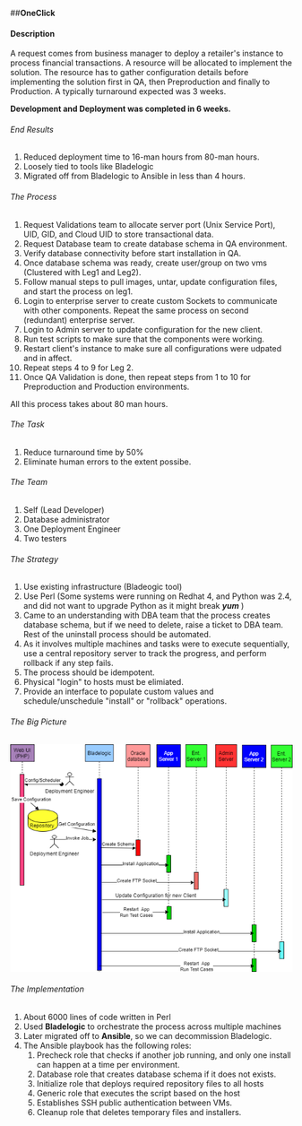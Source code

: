 ##**OneClick**
#### Description

A request comes from business manager to deploy a retailer's instance to process financial transactions. A resource will be allocated to implement the solution. The resource has to gather configuration details before implementing the solution first in QA, then Preproduction and finally to Production. A typically turnaround expected was 3 weeks.

**Development and Deployment was completed in 6 weeks.**

###### End Results
1. Reduced deployment time to 16-man hours from 80-man hours.
2. Loosely tied to tools like Bladelogic
3. Migrated off from Bladelogic to Ansible in less than 4 hours.

###### The Process
1. Request Validations team to allocate server port (Unix Service Port), UID, GID, and Cloud UID to store transactional data.
2. Request Database team to create database schema in QA environment.
3. Verify database connectivity before start installation in QA.
4. Once database schema was ready, create user/group on two vms (Clustered with Leg1 and Leg2).
5. Follow manual steps to pull images, untar, update configuration files, and start the process on leg1.
6. Login to enterprise server to create custom Sockets to communicate with other components. Repeat the same process on second (redundant) enterprise server.
7. Login to Admin server to update configuration for the new client.
8. Run test scripts to make sure that the components were working. 
9. Restart client's instance to make sure all configurations were udpated and in affect.
10. Repeat steps 4 to 9 for Leg 2.
11. Once QA Validation is done, then repeat steps from 1 to 10 for Preproduction and Production environments.

All this process takes about 80 man hours.

###### The Task
1. Reduce turnaround time by 50%
2. Eliminate human errors to the extent possibe.

###### The Team
1. Self (Lead Developer)
2. Database administrator
3. One Deployment Engineer
4. Two testers

###### The Strategy
1. Use existing infrastructure (Bladeogic tool)
2. Use Perl (Some systems were running on Redhat 4, and Python was 2.4, and did not want to upgrade Python as it might break ***yum*** )
3. Came to an understanding with DBA team that the process creates database schema, but if we need to delete, raise a ticket to DBA team. Rest of the uninstall process should be automated.
4. As it involves multiple machines and tasks were to execute sequentially, use a central repository server to track the progress, and perform rollback if any step fails. 
5. The process should be idempotent.
6. Physical "login" to hosts must be elimiated.
7. Provide an interface to populate custom values and schedule/unschedule "install" or "rollback" operations.

###### The Big Picture
![1click](../images/1click.png)

###### The Implementation
1. About 6000 lines of code written in Perl
2. Used **Bladelogic** to orchestrate the process across multiple machines
3. Later migrated off to **Ansible**, so we can decommission Bladelogic.
4. The Ansible playbook has the following roles:
   1. Precheck role that checks if another job running, and only one install can happen at a time per environment.
   2. Database role that creates database schema if it does not exists.
   3. Initialize role that deploys required repository files to all hosts
   4. Generic role that executes the script based on the host
   5. Establishes SSH public authentication between VMs.
   6. Cleanup role that deletes temporary files and installers.

